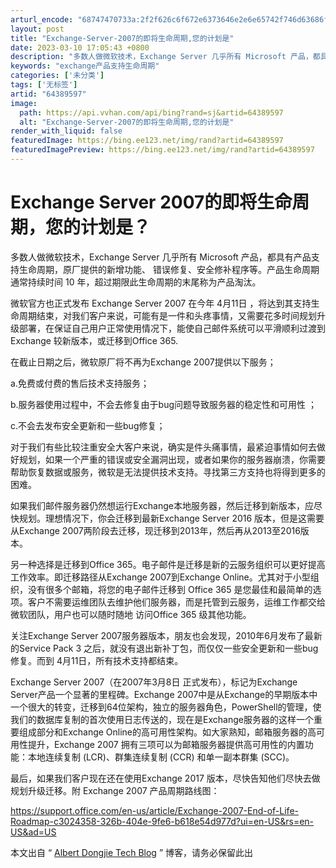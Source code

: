 ```yaml
---
arturl_encode: "68747470733a:2f2f626c6f672e6373646e2e6e65742f746d63686f6e677965:2f61727469636c652f64657461696c732f3634333839353937"
layout: post
title: "Exchange-Server-2007的即将生命周期,您的计划是"
date: 2023-03-10 17:05:43 +0800
description: "多数人做微软技术，Exchange Server 几乎所有 Microsoft 产品，都具有产品支持"
keywords: "exchange产品支持生命周期"
categories: ['未分类']
tags: ['无标签']
artid: "64389597"
image:
  path: https://api.vvhan.com/api/bing?rand=sj&artid=64389597
  alt: "Exchange-Server-2007的即将生命周期,您的计划是"
render_with_liquid: false
featuredImage: https://bing.ee123.net/img/rand?artid=64389597
featuredImagePreview: https://bing.ee123.net/img/rand?artid=64389597
---
```


# Exchange Server 2007的即将生命周期，您的计划是？

多数人做微软技术，Exchange Server 几乎所有 Microsoft 产品，都具有产品支持生命周期，原厂提供的新增功能、 错误修复、安全修补程序等。产品生命周期通常持续时间 10 年，超过期限此生命周期的末尾称为产品淘汰。

微软官方也正式发布 Exchange Server 2007 在今年 4月11日 ，将达到其支持生命周期结束，对我们客户来说，可能有是一件和头疼事情，又需要花多时间规划升级部署，在保证自己用户正常使用情况下，能使自己邮件系统可以平滑顺利过渡到Exchange 较新版本，或迁移到Office 365.

在截止日期之后，微软原厂将不再为Exchange 2007提供以下服务；

a.免费或付费的售后技术支持服务；

b.服务器使用过程中，不会去修复由于bug问题导致服务器的稳定性和可用性 ；

c.不会去发布安全更新和一些bug修复；

对于我们有些比较注重安全大客户来说，确实是件头痛事情，最紧迫事情如何去做好规划，如果一个严重的错误或安全漏洞出现，或者如果你的服务器崩溃，你需要帮助恢复数据或服务，微软是无法提供技术支持。寻找第三方支持也将得到更多的困难。

如果我们邮件服务器仍然想运行Exchange本地服务器，然后迁移到新版本，应尽快规划。理想情况下，你会迁移到最新Exchange Server 2016 版本，但是这需要从Exchange 2007两阶段去迁移，现迁移到2013年，然后再从2013至2016版本。

另一种选择是迁移到Office 365。电子邮件是迁移是新的云服务组织可以更好提高工作效率。即迁移路径从Exchange 2007到Exchange Online。尤其对于小型组织，没有很多个邮箱，将您的电子邮件迁移到 Office 365 是您最佳和最简单的选项。客户不需要运维团队去维护他们服务器，而是托管到云服务，运维工作都交给微软团队，用户也可以随时随地 访问Office 365 级其他功能。

关注Exchange Server 2007服务器版本，朋友也会发现，2010年6月发布了最新的Service Pack 3 之后，就没有退出新补丁包，而仅仅一些安全更新和一些bug修复。而到 4月11日，所有技术支持都结束。

Exchange Server 2007（在2007年3月8日 正式发布），标记为Exchange Server产品一个显著的里程碑。Exchange 2007中是从Exchange的早期版本中一个很大的转变，迁移到64位架构，独立的服务器角色，PowerShell的管理，使我们的数据库复制的首次使用日志传送的，现在是Exchange服务器的这样一个重要组成部分和Exchange Online的高可用性架构。如大家熟知，邮箱服务器的高可用性提升，Exchange 2007 拥有三项可以为邮箱服务器提供高可用性的内置功能：本地连续复制 (LCR)、群集连续复制 (CCR) 和单一副本群集 (SCC)。

最后，如果我们客户现在还在使用Exchange 2017 版本，尽快告知他们尽快去做规划升级迁移。附 Exchange 2007 产品周期路线图：

<https://support.office.com/en-us/article/Exchange-2007-End-of-Life-Roadmap-c3024358-326b-404e-9fe6-b618e54d977d?ui=en-US&rs=en-US&ad=US>

本文出自 “
[Albert Dongjie Tech Blog](http://djclouds.blog.51cto.com/)
” 博客，请务必保留此出
